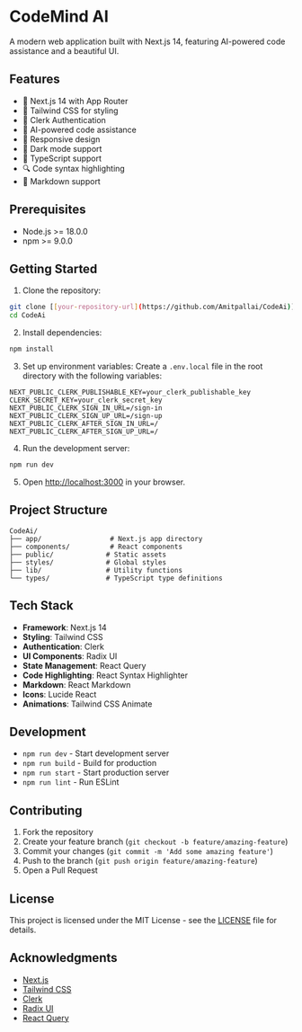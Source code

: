 # CodeMind AI

A modern web application built with Next.js 14, featuring AI-powered code assistance and a beautiful UI.

## Features

- 🚀 Next.js 14 with App Router
- 🎨 Tailwind CSS for styling
- 🔐 Clerk Authentication
- 🤖 AI-powered code assistance
- 📱 Responsive design
- 🌙 Dark mode support
- 🎯 TypeScript support
- 🔍 Code syntax highlighting
- 📝 Markdown support

## Prerequisites

- Node.js >= 18.0.0
- npm >= 9.0.0

## Getting Started

1. Clone the repository:
```bash
git clone [[your-repository-url](https://github.com/Amitpallai/CodeAi)]
cd CodeAi
```

2. Install dependencies:
```bash
npm install
```

3. Set up environment variables:
Create a `.env.local` file in the root directory with the following variables:
```env
NEXT_PUBLIC_CLERK_PUBLISHABLE_KEY=your_clerk_publishable_key
CLERK_SECRET_KEY=your_clerk_secret_key
NEXT_PUBLIC_CLERK_SIGN_IN_URL=/sign-in
NEXT_PUBLIC_CLERK_SIGN_UP_URL=/sign-up
NEXT_PUBLIC_CLERK_AFTER_SIGN_IN_URL=/
NEXT_PUBLIC_CLERK_AFTER_SIGN_UP_URL=/
```

4. Run the development server:
```bash
npm run dev
```

5. Open [http://localhost:3000](http://localhost:3000) in your browser.

## Project Structure

```
CodeAi/
├── app/                 # Next.js app directory
├── components/          # React components
├── public/             # Static assets
├── styles/             # Global styles
├── lib/                # Utility functions
└── types/              # TypeScript type definitions
```

## Tech Stack

- **Framework**: Next.js 14
- **Styling**: Tailwind CSS
- **Authentication**: Clerk
- **UI Components**: Radix UI
- **State Management**: React Query
- **Code Highlighting**: React Syntax Highlighter
- **Markdown**: React Markdown
- **Icons**: Lucide React
- **Animations**: Tailwind CSS Animate

## Development

- `npm run dev` - Start development server
- `npm run build` - Build for production
- `npm run start` - Start production server
- `npm run lint` - Run ESLint

## Contributing

1. Fork the repository
2. Create your feature branch (`git checkout -b feature/amazing-feature`)
3. Commit your changes (`git commit -m 'Add some amazing feature'`)
4. Push to the branch (`git push origin feature/amazing-feature`)
5. Open a Pull Request

## License

This project is licensed under the MIT License - see the [LICENSE](LICENSE) file for details.

## Acknowledgments

- [Next.js](https://nextjs.org/)
- [Tailwind CSS](https://tailwindcss.com/)
- [Clerk](https://clerk.com/)
- [Radix UI](https://www.radix-ui.com/)
- [React Query](https://tanstack.com/query/latest)
